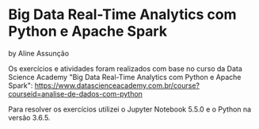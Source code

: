 # Big Data Real-Time Analytics com Python e Apache Spark
by Aline Assunção

Os exercícios e atividades foram realizados com base no curso da Data Science Academy "Big Data Real-Time Analytics com Python e Apache Spark": https://www.datascienceacademy.com.br/course?courseid=analise-de-dados-com-python

Para resolver os exercícios utilizei o Jupyter Notebook 5.5.0 e o Python na versão 3.6.5.
